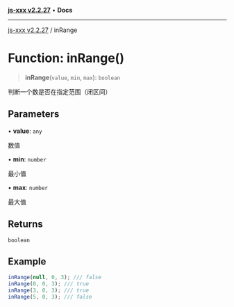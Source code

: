 [**js-xxx v2.2.27**](../README.md) • **Docs**

***

[js-xxx v2.2.27](../README.md) / inRange

# Function: inRange()

> **inRange**(`value`, `min`, `max`): `boolean`

判断一个数是否在指定范围（闭区间）

## Parameters

• **value**: `any`

数值

• **min**: `number`

最小值

• **max**: `number`

最大值

## Returns

`boolean`

## Example

```ts
inRange(null, 0, 3); /// false
inRange(0, 0, 3); /// true
inRange(3, 0, 3); /// true
inRange(5, 0, 3); /// false
```
